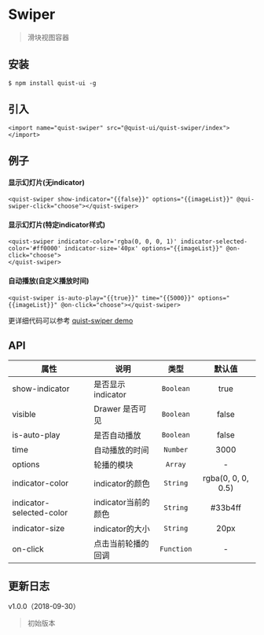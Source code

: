 # Swiper

> 滑块视图容器


## 安装

```
$ npm install quist-ui -g
```

## 引入
```ux
<import name="quist-swiper" src="@quist-ui/quist-swiper/index"></import>
```

## 例子

#### 显示幻灯片(无indicator)

```ux
<quist-swiper show-indicator="{{false}}" options="{{imageList}}" @qui-swiper-click="choose"></quist-swiper>
```

#### 显示幻灯片(特定indicator样式)

```ux
<quist-swiper indicator-color='rgba(0, 0, 0, 1)' indicator-selected-color='#ff0000' indicator-size='40px' options="{{imageList}}" @on-click="choose">
</quist-swiper>
```

#### 自动播放(自定义播放时间)

```ux
<quist-swiper is-auto-play="{{true}}" time="{{5000}}" options="{{imageList}}" @on-click="choose"></quist-swiper>
```


更详细代码可以参考 [quist-swiper demo](https://github.com/JDsecretFE/quist-ui/tree/master/src/Swiper/index.ux)

## API 

| 属性 | 说明 | 类型 | 默认值 |
|-------------|------------|:--------:|:-----:|
| show-indicator | 是否显示indicator | `Boolean` | true |
| visible | Drawer 是否可见 | `Boolean` | false |
| is-auto-play | 是否自动播放 | `Boolean` | false |
| time | 自动播放的时间 | `Number` | 3000 |
| options | 轮播的模块 | `Array` | - |
| indicator-color | indicator的颜色 | `String` | rgba(0, 0, 0, 0.5) |
| indicator-selected-color | indicator当前的颜色 | `String` | #33b4ff |
| indicator-size | indicator的大小 | `String` | 20px |
| on-click | 点击当前轮播的回调 | `Function` | - |

## 更新日志

v1.0.0（2018-09-30）
> 初始版本

